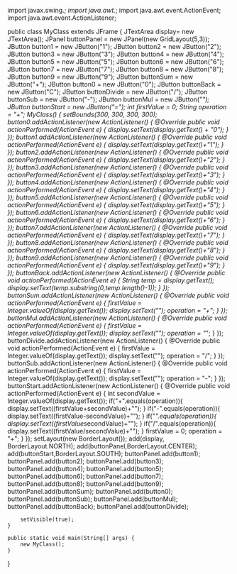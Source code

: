 import javax.swing.*;
import java.awt.*;
import java.awt.event.ActionEvent;
import java.awt.event.ActionListener;

public class MyClass extends JFrame {
    JTextArea display= new JTextArea();
    JPanel buttonPanel = new JPanel(new GridLayout(5,3));
    JButton button1 = new JButton("1");
    JButton button2 = new JButton("2");
    JButton button3 = new JButton("3");
    JButton button4 = new JButton("4");
    JButton button5 = new JButton("5");
    JButton button6 = new JButton("6");
    JButton button7 = new JButton("7");
    JButton button8 = new JButton("8");
    JButton button9 = new JButton("9");
    JButton buttonSum = new JButton("+");
    JButton button0 = new JButton("0");
    JButton buttonBack = new JButton("C");
    JButton buttonDivide = new JButton("/");
    JButton buttonSub = new JButton("-");
    JButton buttonMul = new JButton("*");
    JButton buttonStart = new JButton("=");
    int firstValue = 0;
    String operation = "+";
    MyClass() {
        setBounds(300, 300, 300, 300);
        button0.addActionListener(new ActionListener() {
            @Override
            public void actionPerformed(ActionEvent e) {
                display.setText(display.getText() + "0");
            }
        });
        button1.addActionListener(new ActionListener() {
            @Override
            public void actionPerformed(ActionEvent e) {
                display.setText(display.getText()+"1");
            }
        });
        button2.addActionListener(new ActionListener() {
            @Override
            public void actionPerformed(ActionEvent e) {
                display.setText(display.getText()+"2");
            }
        });
        button3.addActionListener(new ActionListener() {
            @Override
            public void actionPerformed(ActionEvent e) {
                display.setText(display.getText()+"3");
            }
        });
        button4.addActionListener(new ActionListener() {
            @Override
            public void actionPerformed(ActionEvent e) {
                display.setText(display.getText()+"4");
            }
        });
        button5.addActionListener(new ActionListener() {
            @Override
            public void actionPerformed(ActionEvent e) {
                display.setText(display.getText()+"5");
            }
        });
        button6.addActionListener(new ActionListener() {
            @Override
            public void actionPerformed(ActionEvent e) {
                display.setText(display.getText()+"6");
            }
        });
        button7.addActionListener(new ActionListener() {
            @Override
            public void actionPerformed(ActionEvent e) {
                display.setText(display.getText()+"7");
            }
        });
        button8.addActionListener(new ActionListener() {
            @Override
            public void actionPerformed(ActionEvent e) {
                display.setText(display.getText()+"8");
            }
        });
        button9.addActionListener(new ActionListener() {
            @Override
            public void actionPerformed(ActionEvent e) {
                display.setText(display.getText()+"9");
            }
        });
        buttonBack.addActionListener(new ActionListener() {
            @Override
            public void actionPerformed(ActionEvent e) {
                String temp = display.getText();
                display.setText(temp.substring(0,temp.length()-1));
            }
        });
        buttonSum.addActionListener(new ActionListener() {
            @Override
            public void actionPerformed(ActionEvent e) {
                firstValue = Integer.valueOf(display.getText());
                display.setText("");
                operation = "+";
            }
        });
        buttonMul.addActionListener(new ActionListener() {
            @Override
            public void actionPerformed(ActionEvent e) {
                firstValue = Integer.valueOf(display.getText());
                display.setText("");
                operation = "*";
            }
        });
        buttonDivide.addActionListener(new ActionListener() {
            @Override
            public void actionPerformed(ActionEvent e) {
                firstValue = Integer.valueOf(display.getText());
                display.setText("");
                operation = "/";
            }
        });
        buttonSub.addActionListener(new ActionListener() {
            @Override
            public void actionPerformed(ActionEvent e) {
                firstValue = Integer.valueOf(display.getText());
                display.setText("");
                operation = "-";
            }
        });
        buttonStart.addActionListener(new ActionListener() {
            @Override
            public void actionPerformed(ActionEvent e) {
                int secondValue = Integer.valueOf(display.getText());
                if("+".equals(operation)){
                    display.setText((firstValue+secondValue)+"");
                }
                if("-".equals(operation)){
                    display.setText((firstValue-secondValue)+"");
                }
                if("*".equals(operation)){
                    display.setText((firstValue*secondValue)+"");
                }
                if("/".equals(operation)){
                    display.setText((firstValue/secondValue)+"");
                }
                firstValue = 0;
                operation = "+";
            }
        });
        setLayout(new BorderLayout());
        add(display, BorderLayout.NORTH);
        add(buttonPanel,BorderLayout.CENTER);
        add(buttonStart,BorderLayout.SOUTH);
        buttonPanel.add(button1);
        buttonPanel.add(button2);
        buttonPanel.add(button3);
        buttonPanel.add(button4);
        buttonPanel.add(button5);
        buttonPanel.add(button6);
        buttonPanel.add(button7);
        buttonPanel.add(button8);
        buttonPanel.add(button9);
        buttonPanel.add(buttonSum);
        buttonPanel.add(button0);
        buttonPanel.add(buttonSub);
        buttonPanel.add(buttonMul);
        buttonPanel.add(buttonBack);
        buttonPanel.add(buttonDivide);

        setVisible(true);
    }

    public static void main(String[] args) {
        new MyClass();
    }
}
